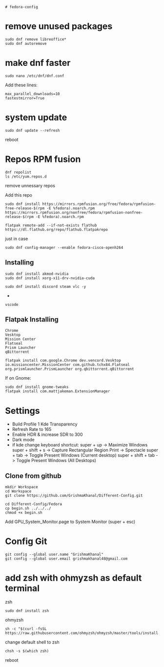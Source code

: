     # fedora-config

# remove unused packages

```
sudo dnf remove libreoffice*
sudo dnf autoremove
```

# make dnf faster

```
sudo nano /etc/dnf/dnf.conf
```

Add these lines:

```
max_parallel_downloads=10
fastestmirror=True
```

# system update

```
sudo dnf update --refresh
```

reboot


# Repos RPM fusion

```
dnf repolist
ls /etc/yum.repos.d
```
remove unnessary repos

Add this repo
```
sudo dnf install https://mirrors.rpmfusion.org/free/fedora/rpmfusion-free-release-$(rpm -E %fedora).noarch.rpm https://mirrors.rpmfusion.org/nonfree/fedora/rpmfusion-nonfree-release-$(rpm -E %fedora).noarch.rpm
```

```
flatpak remote-add --if-not-exists flathub https://dl.flathub.org/repo/flathub.flatpakrepo
```

just in case
```
sudo dnf config-manager --enable fedora-cisco-openh264
```

## Installing 
```
sudo dnf install akmod-nvidia
sudo dnf install xorg-x11-drv-nvidia-cuda
```

```
sudo dnf install discord steam vlc -y
```
+
```
vscode
```

## Flatpak Installing

```
Chrome
Vesktop
Mission Center
Flatseal
Prism Launcher
qBittorrent
```

```
flatpak install com.google.Chrome dev.vencord.Vesktop io.missioncenter.MissionCenter com.github.tchx84.Flatseal org.prismlauncher.PrismLauncher org.qbittorrent.qBittorrent
```

If on Gnome:

```
sudo dnf install gnome-tweaks
flatpak install com.mattjakeman.ExtensionManager
```


# Settings

- Build Profile 1 Kde Transparency
- Refresh Rate to 165
- Enable HDR & increase SDR to 300
- Dark mode
- if kde change keyboard shortcut:
    super + up -> Maximize Windows
    super + shift + s -> Capture Rectangular Region
    Print -> Spectacle
    super + tab -> Toggle Present Windows (Current desktop)
    super + shift + tab -> Toggle Present Windows (All Desktops)


## Clone from github
```
mkdir Workspace
cd Workspace
git clone https://github.com/GrishmaKhanal/Different-Config.git
```
```
cd Different-Config/Fedora
cp begin.sh ../../../
chmod +x begin.sh
```

Add GPU_System_Monitor.page to System Monitor (super + esc)


# Config Git
```
git config --global user.name "GrishmaKhanal"
git config --global user.email grishmakhanal48@gmail.com
```
# add zsh with ohmyzsh as default terminal

zsh

```
sudo dnf install zsh
```

ohmyzsh

```
sh -c "$(curl -fsSL https://raw.githubusercontent.com/ohmyzsh/ohmyzsh/master/tools/install.sh)"
```

change default shell to zsh

```
chsh -s $(which zsh)
```

reboot